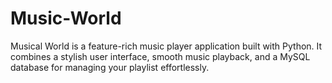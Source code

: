 # Music-World
Musical World is a feature-rich music player application built with Python. It combines a stylish user interface, smooth music playback, and a MySQL database for managing your playlist effortlessly.
